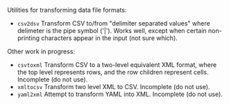 Utilities for transforming data file formats:

* `csv2dsv` Transform CSV to/from "delimiter separated values" where
  delimeter is the pipe symbol ('|').  Works well, except when certain
  non-printing characters appear in the input (not sure which).


Other work in progress:

* `csvtoxml` Transform CSV to a two-level equivalent XML format, where
  the top level represents rows, and the row children represent
  cells.  Incomplete (do not use).
* `xmltocsv` Transform two level XML to CSV.  Incomplete (do not use).
* `yaml2xml` Attempt to transform YAML into XML.  Incomplete (do not use).
